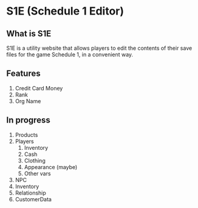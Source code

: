 # S1E (Schedule 1 Editor)

## What is S1E
S1E is a utility website that allows players to edit the contents of their save files for the game Schedule 1, in a convenient way.

## Features
1. Credit Card Money
2. Rank
3. Org Name

## In progress
1. Products
2. Players
	1. Inventory
	2. Cash
	3. Clothing
	4. Appearance (maybe)
	5. Other vars
3. NPC
  1. Inventory
  2. Relationship
  3. CustomerData